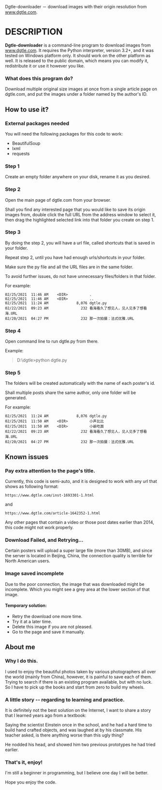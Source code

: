Dgtle-downloader － download images with their origin resolution from www.dgtle.com.

# DESCRIPTION
**Dgtle-downloader** is a command-line program to download images from www.dgtle.com. It requires the Python interpreter, version 3.2+, and it was tested on Windows platform only. It should work on the other platform as well. It is released to the public domain, which means you can modify it, redistribute it or use it however you like.

### What does this program do?

Download multiple original size images at once from a single article page on dgtle.com, and put the images under a folder named by the author's ID.

## How to use it?
### External packages needed
You will need the following packages for this code to work:
* BeautifulSoup
* lxml
* requests

### Step 1
Create an empty folder anywhere on your disk, rename it as you desired.

### Step 2
Open the main page of dgtle.com from your browser.

Shall you find any interested page that you would like to save its origin images from, double click the full URL from the address window to select it, then drag the highlighted selected link into that folder you create on step 1.

### Step 3
By doing the step 2, you will have a url file, called shortcuts that is saved in your folder.

Repeat step 2, until you have had enough urls/shortcuts in your folder.

Make sure the py file and all the URL files are in the same folder. 

To avoid further issues, do not have unnecessary files/folders in that folder.

For example:
```
02/25/2021  11:46 AM    <DIR>          .
02/25/2021  11:46 AM    <DIR>          ..
02/25/2021  11:24 AM             8,076 dgtle.py
02/22/2021  09:23 AM               232 看海看久了想见人，见人见多了想看海.URL
02/20/2021  04:27 PM               232 那一次拍摄：法式优雅.URL
```

### Step 4
Open command line to run dgtle.py from there.

Example:
> D:\dgtle>python dgtle.py 

### Step 5
The folders will be created automatically with the name of each poster's id.

Shall multiple posts share the same author, only one folder will be generated.

For example:
```
02/25/2021  11:24 AM             8,076 dgtle.py
02/25/2021  11:50 AM    <DIR>          小声比比
02/25/2021  11:50 AM    <DIR>          小爺吃面
02/22/2021  09:23 AM               232 看海看久了想见人，见人见多了想看海.URL
02/20/2021  04:27 PM               232 那一次拍摄：法式优雅.URL
```

## Known issues
### Pay extra attention to the page's title.
Currently, this code is semi-auto, and it is designed to work with any url that shows as following format:

`https://www.dgtle.com/inst-1693301-1.html`

and 

`https://www.dgtle.com/article-1642352-1.html`

Any other pages that contain a video or those post dates earlier than 2014, this code might not work properly.

### Download Failed, and Retrying...
Certain posters will upload a super large file (more than 30MB), and since the server is located in Beijing, China, the connection quality is terrible for North American users.

### Image saved incomplete
Due to the poor connection, the image that was downloaded might be incomplete. Which you might see a grey area at the lower section of that image.

#### Temporary solution:
* Retry the download one more time. 
* Try it at a later time.
* Delete this image if you are not pleased.
* Go to the page and save it manually.


## About me

### Why I do this.

I used to enjoy the beautiful photos taken by various photographers all over the world (mainly from China), however, it is painful to save each of them.
Trying to search if there is an existing program available, but with no luck.
So I have to pick up the books and start from zero to build my wheels.

### A little story -- regarding to learning and practice.
It is definitely not the best solution on the Internet, I want to share a story that I learned years ago from a textbook:

Saying the scientist Einstein once in the school, and he had a hard time to build hand crafted objects, and was laughed at by his classmate.
His teacher asked, is there anything worse than this ugly thing?

He nodded his head, and showed him two previous prototypes he had tried earlier.

### That's it, enjoy!
I'm still a beginner in programming, but I believe one day I will be better.

Hope you enjoy the code.
